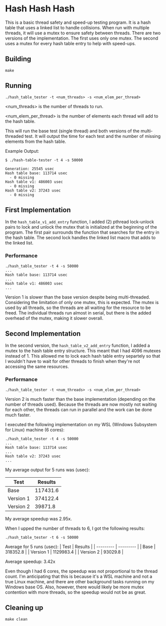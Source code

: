 # Hash Hash Hash
This is a basic thread safety and speed-up testing program. It is a hash table
that uses a linked list to handle collisions. When run with multiple threads,
it will use a mutex to ensure safety between threads. There are two versions
of the implementation. The first uses only one mutex. The second uses a mutex
for every hash table entry to help with speed-ups.

## Building
```shell
make
```

## Running
```shell
./hash_table_tester -t <num_threads> -s <num_elem_per_thread>
```

<num_threads> is the number of threads to run. 

<num_elem_per_thread> is the number of elements each thread will add to the hash table.



This will run the base test (single thread) and both versions of the multi-threaded test.
It will output the time for each test and the number of missing elements from the hash table.

Example Output:
```shell
$ ./hash-table-tester -t 4 -s 50000

Generation: 25545 usec
Hash table base: 113714 usec
  - 0 missing
Hash table v1: 486003 usec
  - 0 missing
Hash table v2: 37243 usec
  - 0 missing
```

## First Implementation
In the `hash_table_v1_add_entry` function, I added (2) pthread lock-unlock pairs to lock
and unlock the mutex that is initialized at the beginning of the program. The first pair
surrounds the function that searches for the entry in the hash table. The second lock
handles the linked list macro that adds to the linked list.

### Performance
```shell
./hash_table_tester -t 4 -s 50000
...
Hash table base: 113714 usec
...
Hash table v1: 486003 usec
...
```
Version 1 is slower than the base version despite being multi-threaded. Considering the limitation
of only one mutex, this is expected. The mutex is used by all threads, so the threads are all
waiting for the resource to be freed. The individual threads run almost in serial, but there is the
added overhead of the mutex, making it slower overall.

## Second Implementation
In the second version, the `hash_table_v2_add_entry` function, I added a mutex to the 
hash table entry structure. This meant that I had 4096 mutexes instead of 1. This allowed
me to lock each hash table entry separtely so that I wouldn't have to wait for other
threads to finish when they're not accessing the same resources.

### Performance
```shell
./hash_table_tester -t <num_threads> -s <num_elem_per_thread>
```

Version 2 is much faster than the base implementation (depending on the number of threads used).
Because the threads are now mostly not waiting for each other, the threads can run in parallel
and the work can be done much faster.

I executed the following implementation on my WSL (Windows Subsystem for Linux) machine (6 cores):

```shell
./hash_table_tester -t 4 -s 50000
...
Hash table base: 113714 usec
...
Hash table v2: 37243 usec
...
```

My average output for 5 runs was (usec):

| Test      | Results  |
| --------- | -------- |
| Base      | 117431.6 |
| Version 1 | 374122.4 |
| Version 2 |  39871.8 |

My average speedup was 2.95x.

When I upped the number of threads to 6, I got the following results:

```shell
./hash_table_tester -t 6 -s 50000
```

Average for 5 runs (usec):
| Test      | Results   |
| --------- | --------- |
| Base      |  318352.8 |
| Version 1 | 1129983.4 |
| Version 2 |   93029.8 |

Average speedup: 3.42x

Even though I had 6 cores, the speedup was not proportional to the thread count. I'm
anticipating that this is because it's a WSL machine and not a true Linux machine, 
and there are other background tasks running on my Windows base OS.
Also, however, there would likely be more mutex contention with more threads, so
the speedup would not be as great.

## Cleaning up
```shell
make clean
```